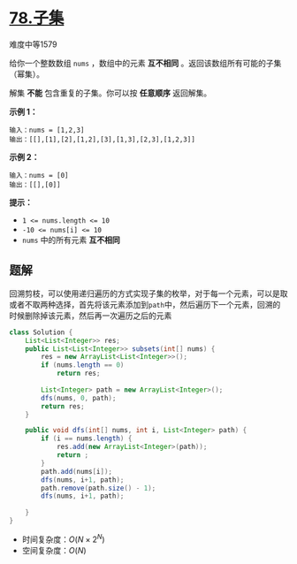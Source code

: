 # [78.子集](https://leetcode-cn.com/problems/subsets/)

难度中等1579

给你一个整数数组 `nums` ，数组中的元素 **互不相同** 。返回该数组所有可能的子集（幂集）。

解集 **不能** 包含重复的子集。你可以按 **任意顺序** 返回解集。

 

**示例 1：**

```
输入：nums = [1,2,3]
输出：[[],[1],[2],[1,2],[3],[1,3],[2,3],[1,2,3]]
```

**示例 2：**

```
输入：nums = [0]
输出：[[],[0]]
```

 

**提示：**

- `1 <= nums.length <= 10`
- `-10 <= nums[i] <= 10`
- `nums` 中的所有元素 **互不相同**

## 题解

回溯剪枝，可以使用递归遍历的方式实现子集的枚举，对于每一个元素，可以是取或者不取两种选择，首先将该元素添加到`path`中，然后遍历下一个元素，回溯的时候删除掉该元素，然后再一次遍历之后的元素

```java
class Solution {
    List<List<Integer>> res;
    public List<List<Integer>> subsets(int[] nums) {
        res = new ArrayList<List<Integer>>();
        if (nums.length == 0)
            return res;
        
        List<Integer> path = new ArrayList<Integer>();
        dfs(nums, 0, path);
        return res;
    }

    public void dfs(int[] nums, int i, List<Integer> path) {
        if (i == nums.length) {
            res.add(new ArrayList<Integer>(path));
            return ;
        }
        path.add(nums[i]);
        dfs(nums, i+1, path);
        path.remove(path.size() - 1);
        dfs(nums, i+1, path);
        
    }
}
```

* 时间复杂度：$O(N \times 2^N)$
* 空间复杂度：$O(N)$